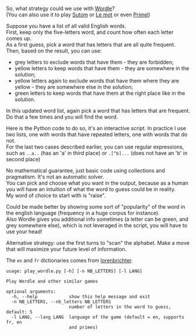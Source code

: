 So, what strategy could we use with [Wordle](https://www.powerlanguage.co.uk/wordle/)?  
(You can also use it to play [Sutom](https://sutom.nocle.fr/) or [Le mot](https://wordle.louan.me/) or even [Primel](https://converged.yt/primel/))

Suppose you have a list of all valid English words.  
First, keep only the five-letters word, and count how often each letter comes up.  
As a first guess, pick a word that has letters that are all quite frequent.  
Then, based on the result, you can use:
- grey letters to exclude words that have them - they are forbidden;
- yellow letters to keep words that have them - they are somewhere in the solution;
- yellow letters again to exclude words that have them where they are yellow - they are somewhere else in the solution;
- green letters to keep words that have them at the right place like in the solution.

In this updated word list, again pick a word that has letters that are frequent.  
Do that a few times and you will find the word.

Here is the Python code to do so, it's an interactive script.
In practice I use two lists, one with words that have repeated letters, one with words that do not.  
For the last two cases described earlier, you can use regular expressions, such as `..a..` (has an 'a' in third place) or `.[^b]...` (does not have an 'b' in second place)

No mathematical guarantee, just basic code using collections and pragmatism. It's not an automatic solver.  
You can pick and choose what you want in the output, because as a human you will have an intuition of what the word to guess could be in reality.  
My word of choice to start with is "raise".

Could be made better by showing some sort of "popularity" of the word in the english language (frequency in a huge corpus for instance).  
Also Wordle gives you additional info sometimes (a letter can be green, and grey somewhere else), which is not leveraged in the script, you will have to use your head!

Alternative strategy: use the first turns to "scan" the alphabet. Make a move that will maximize your future level of information.

The `en` and `fr` dictionaries comes from [lorenbrichter](https://github.com/lorenbrichter/Words).


```
usage: play_wordle.py [-h] [-n NB_LETTERS] [-l LANG]

Play Wordle and other similar games

optional arguments:
  -h, --help            show this help message and exit
  -n NB_LETTERS, --nb_letters NB_LETTERS
                        number of letters in the word to guess, default: 5
  -l LANG, --lang LANG  language of the game (default = en, supports fr, en
                        and primes)
```